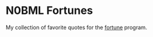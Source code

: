 # N0BML Fortunes

My collection of favorite quotes for the [fortune](http://man.cat-v.org/unix_8th/6/fortune) program.
